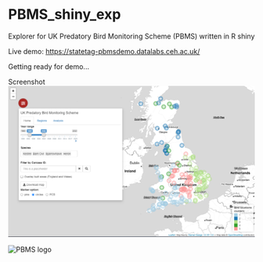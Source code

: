 # PBMS_shiny_exp
Explorer for UK Predatory Bird Monitoring Scheme (PBMS) written in R shiny

Live demo: https://statetag-pbmsdemo.datalabs.ceh.ac.uk/

Getting ready for demo...



Screenshot
![App screenshot](screenshot.PNG)

![PBMS logo](https://www.ceh.ac.uk/sites/default/files/pbms-logo-primary.jpg)


